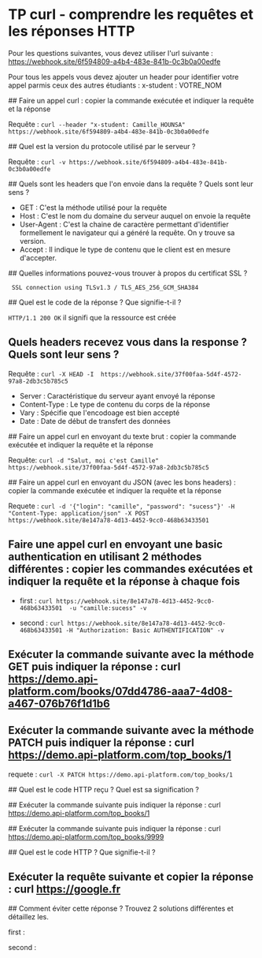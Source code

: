 # TP curl - comprendre les requêtes et les réponses HTTP

Pour les questions suivantes, vous devez utiliser l'url suivante : https://webhook.site/6f594809-a4b4-483e-841b-0c3b0a00edfe

Pour tous les appels vous devez ajouter un header pour identifier votre appel parmis ceux des autres étudiants : x-student : VOTRE_NOM

## Faire un appel curl : copier la commande exécutée et indiquer la requête et la réponse

Requête : ```curl --header "x-student: Camille_HOUNSA" https://webhook.site/6f594809-a4b4-483e-841b-0c3b0a00edfe```


## Quel est la version du protocole utilisé par le serveur ?

Requête : ```curl -v https://webhook.site/6f594809-a4b4-483e-841b-0c3b0a00edfe```
<!--
le protocole utilisé est HTTP avec la version 1.1
-->

## Quels sont les headers que l'on envoie dans la requête ? Quels sont leur sens ?
<!--
GET /6f594809-a4b4-483e-841b-0c3b0a00edfe HTTP/1.1
> Host: webhook.site
> User-Agent: curl/7.74.0
> Accept: */*
> x-student: Camille_HOUNSA
-->

* GET : C'est la méthode utilisé pour la requête
* Host : C'est le nom du domaine du serveur auquel on envoie la requête
* User-Agent : C'est la chaine de caractère permettant d'identifier formellement le navigateur qui a généré la requête. On y trouve sa version.
* Accept : Il indique le type de contenu que le client est en mesure d'accepter.

## Quelles informations pouvez-vous trouver à propos du certificat SSL ?

``` SSL connection using TLSv1.3 / TLS_AES_256_GCM_SHA384```

## Quel est le code de la réponse ? Que signifie-t-il ?

``HTTP/1.1 200 OK`` il signifi que la ressource est créée

## Quels headers recevez vous dans la response ? Quels sont leur sens ?
Requête : ``curl -X HEAD -I  https://webhook.site/37f00faa-5d4f-4572-97a8-2db3c5b785c5``
<!--
HTTP/1.1 200 OK
Server: nginx
Content-Type: text/plain; charset=UTF-8
Vary: Accept-Encoding
X-Request-Id: 50901b90-0bc6-4a69-8226-09e0ff666a76
X-Token-Id: 37f00faa-5d4f-4572-97a8-2db3c5b785c5
Cache-Control: no-cache, private
Date: Thu, 06 Oct 2022 13:07:29 GMT
-->

* Server : Caractéristique du serveur ayant envoyé la réponse
* Content-Type : Le type de contenu du corps de la réponse
* Vary : Spécifie que l'encodoage est bien accepté
* Date : Date de début de transfert des données

## Faire un appel curl en envoyant du texte brut : copier la commande exécutée et indiquer la requête et la réponse

Requête: ```curl -d "Salut, moi c'est Camille" https://webhook.site/37f00faa-5d4f-4572-97a8-2db3c5b785c5```

## Faire un appel curl en envoyant du JSON (avec les bons headers) : copier la commande exécutée et indiquer la requête et la réponse

Requete : ```curl -d '{"login": "camille", "password": "sucess"}' -H "Content-Type: application/json" -X POST https://webhook.site/8e147a78-4d13-4452-9cc0-468b63433501```


## Faire une appel curl en envoyant une basic authentication en utilisant 2 méthodes différentes : copier les commandes exécutées et indiquer la requête et la réponse à chaque fois 

* first : ``curl https://webhook.site/8e147a78-4d13-4452-9cc0-468b63433501  -u "camille:sucess" -v``
<!--
SSL certificate verify ok.
* Server auth using Basic with user 'camille'
> GET /8e147a78-4d13-4452-9cc0-468b63433501 HTTP/1.1
> Host: webhook.site
> Authorization: Basic Y2FtaWxsZTpzdWNlc3M=
> User-Agent: curl/7.74.0
> Accept: */*
-->

* second : ``curl https://webhook.site/8e147a78-4d13-4452-9cc0-468b63433501 -H "Authorization: Basic AUTHENTIFICATION" -v``

<!--
 SSL certificate verify ok.
> GET /8e147a78-4d13-4452-9cc0-468b63433501 HTTP/1.1
> Host: webhook.site
> User-Agent: curl/7.74.0
> Accept: */*
> Authorization: Basic AUTHENTIFICATION
-->


## Exécuter la commande suivante avec la méthode GET puis indiquer la réponse : curl https://demo.api-platform.com/books/07dd4786-aaa7-4d08-a467-076b76f1d1b6 

<!--
curl: (6) Could not resolve host: GET
curl: (1) Protocol "s" not supported or disabled in libcurl
-->

## Exécuter la commande suivante avec la méthode PATCH  puis indiquer la réponse : curl https://demo.api-platform.com/top_books/1

requete : ``curl -X PATCH https://demo.api-platform.com/top_books/1``
<!--
<!DOCTYPE html>
<html>
<head>
    <meta charset="UTF-8" />
    <meta name="robots" content="noindex,nofollow,noarchive" />
    <title>An Error Occurred: Method Not Allowed</title>
    <style>body { background-color: #fff; color: #222; font: 16px/1.5 -apple-system, BlinkMacSystemFont, "Segoe UI", Roboto, "Helvetica Neue", Arial, sans-serif; margin: 0; }
.container { margin: 30px; max-width: 600px; }
h1 { color: #dc3545; font-size: 24px; }
h2 { font-size: 18px; }</style>
</head>
<body>
<div class="container">
    <h1>Oops! An Error Occurred</h1>
    <h2>The server returned a "405 Method Not Allowed".</h2>

    <p>
        Something is broken. Please let us know what you were doing when this error occurred.
        We will fix it as soon as possible. Sorry for any inconvenience caused.
    </p>
</div>
</body>
</html>
-->

## Quel est le code HTTP reçu ? Quel est sa signification ?

<!--
C'est une 405 pour Méthode non autorisée
-->


## Exécuter la commande suivante puis indiquer la réponse : curl https://demo.api-platform.com/top_books/1

<!--
{"@context":"\/contexts\/TopBook","@id":"\/top_books\/1","@type":"TopBook","id":1,"title":"Depuis l\u0027au-delà","author":"Werber Bernard","part":"","place":"F WER","borrowCount":9}
-->

## Exécuter la commande suivante puis indiquer la réponse : curl https://demo.api-platform.com/top_books/9999

<!--
{"@context":"\/contexts\/Error","@type":"hydra:Error","hydra:title":"An error occurred","hydra:description":"Not Found"}
-->

## Quel est le code HTTP ? Que signifie-t-il ?

<!--
Il s'agit d'une 404 page not found
-->

## Exécuter la requête suivante et copier la réponse : curl https://google.fr
<!--
<HTML><HEAD><meta http-equiv="content-type" content="text/html;charset=utf-8"> <TITLE>301 Moved</TITLE></HEAD><BODY> <H1>301 Moved</H1> The document has moved <A HREF="https://www.google.fr/">here</A>. </BODY></HTML>
>

## Quel est le code HTTP reçu ? Pouvez-vous expliquer cette réponse ?

<!--
Il s'agit d'une 301 pour redirection permanante
-->

## Comment éviter cette réponse ? Trouvez 2 solutions différentes et détaillez les.

first :
<!--
Pour annuler cette redirection, il faut supprimer le cache de la façon suivante :

- Cliquez sur le menu en haut à droite de Google Chrome puis sur "Paramètres".
- Dans la catégorie "Confidentialité", cliquez sur "Effacer les données de navigation...".
- Choisissez depuis quand est-ce que vous souhaitez que le cache soit effacé (depuis le moment où vous avez eu le problème pour la première fois), puis seléctionnez uniquement "Images et fichiers en cache"
-->

second :

<!--
Si vous utilisez le client FTP Transmit sous OSX, vous avez surement remarqué que les fichier .htaccess ne sont pas visibles dans la liste des fichiers de vos serveurs. Ces fichiers sont en effet cachés par défaut par l'application.
-->
